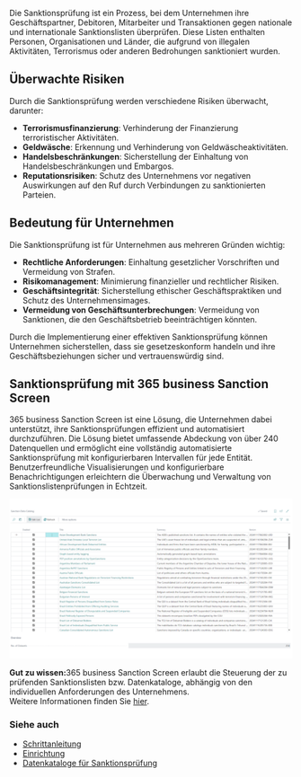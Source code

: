 Die Sanktionsprüfung ist ein Prozess, bei dem Unternehmen ihre Geschäftspartner, Debitoren, Mitarbeiter und Transaktionen gegen nationale und internationale Sanktionslisten überprüfen. Diese Listen enthalten Personen, Organisationen und Länder, die aufgrund von illegalen Aktivitäten, Terrorismus oder anderen Bedrohungen sanktioniert wurden.

## Überwachte Risiken

Durch die Sanktionsprüfung werden verschiedene Risiken überwacht, darunter:
- **Terrorismusfinanzierung**: Verhinderung der Finanzierung terroristischer Aktivitäten.
- **Geldwäsche**: Erkennung und Verhinderung von Geldwäscheaktivitäten.
- **Handelsbeschränkungen**: Sicherstellung der Einhaltung von Handelsbeschränkungen und Embargos.
- **Reputationsrisiken**: Schutz des Unternehmens vor negativen Auswirkungen auf den Ruf durch Verbindungen zu sanktionierten Parteien.

## Bedeutung für Unternehmen

Die Sanktionsprüfung ist für Unternehmen aus mehreren Gründen wichtig:
- **Rechtliche Anforderungen**: Einhaltung gesetzlicher Vorschriften und Vermeidung von Strafen.
- **Risikomanagement**: Minimierung finanzieller und rechtlicher Risiken.
- **Geschäftsintegrität**: Sicherstellung ethischer Geschäftspraktiken und Schutz des Unternehmensimages.
- **Vermeidung von Geschäftsunterbrechungen**: Vermeidung von Sanktionen, die den Geschäftsbetrieb beeinträchtigen könnten.

Durch die Implementierung einer effektiven Sanktionsprüfung können Unternehmen sicherstellen, dass sie gesetzeskonform handeln und ihre Geschäftsbeziehungen sicher und vertrauenswürdig sind.

## Sanktionsprüfung mit 365 business Sanction Screen

365 business Sanction Screen ist eine Lösung, die Unternehmen dabei unterstützt, ihre Sanktionsprüfungen effizient und automatisiert durchzuführen. Die Lösung bietet umfassende Abdeckung von über 240 Datenquellen und ermöglicht eine vollständig automatisierte Sanktionsprüfung mit konfigurierbaren Intervallen für jede Entität. Benutzerfreundliche Visualisierungen und konfigurierbare Benachrichtigungen erleichtern die Überwachung und Verwaltung von Sanktionslistenprüfungen in Echtzeit.

![365 business Sanction Screen - Data Catalogs](/assets/images/365-business-sanction-screen/sanctionscreen.data-catalog.en-US.png)

<div class="alert alert-notice">
	<i class="fa-solid fa-notes"></i> <strong>Gut zu wissen:</strong>365 business Sanction Screen erlaubt die Steuerung der zu prüfenden Sanktionslisten bzw. Datenkataloge, abhängig von den individuellen Anforderungen des Unternehmens.<br>
    Weitere Informationen finden Sie <a href="../data-sources/">hier</a>.
</div>

### Siehe auch

- [Schrittanleitung](../get-started/)
- [Einrichtung](../setup/)
- [Datenkataloge für Sanktionsprüfung](../data-sources/)

